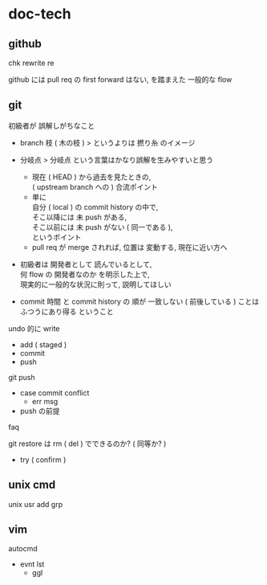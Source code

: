 
# doc-tech


## github

chk rewrite re

github には pull req の first forward はない, を踏まえた 一般的な flow


## git

初級者が 誤解しがちなこと
- branch 枝 ( 木の枝 ) > というよりは 撚り糸 のイメージ
- 分岐点 > 分岐点 という言葉はかなり誤解を生みやすいと思う  
  - 現在 ( HEAD ) から過去を見たときの,  
    ( upstream branch への ) 合流ポイント
  - 単に  
    自分 ( local ) の commit history の中で,  
    そこ以降には 未 push がある,  
    そこ以前には 未 push がない ( 同一である ),  
    というポイント
  - pull req が merge されれば, 位置は 変動する, 現在に近い方へ

- 初級者は 開発者として 読んでいるとして,  
  何 flow の 開発者なのか を明示した上で,  
  現実的に一般的な状況に則って, 説明してほしい

- commit 時間 と commit history の 順が 一致しない ( 前後している ) ことは  
  ふつうにあり得る ということ


undo 的に write
- add ( staged )
- commit
- push

git push
- case commit conflict
  - err msg
- push の前提


faq

git restore は rm ( del ) でできるのか? ( 同等か? )
- try ( confirm )


## unix cmd

unix usr add grp


## vim

autocmd
- evnt lst
  - ggl


